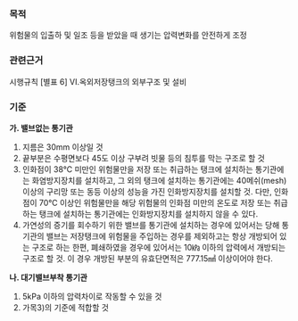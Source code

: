 ### 목적
위험물의 입출하 및 일조 등을 받았을 때 생기는 압력변화를 안전하게 조정

### 관련근거
시행규칙 [별표 6] VI.옥외저장탱크의 외부구조 및 설비

### 기준
**가. 밸브없는 통기관**
 1) 지름은 30mm 이상일 것
 2) 끝부분은 수평면보다 45도 이상 구부려 빗물 등의 침투를 막는 구조로 할 것
 3) 인화점이 38℃ 미만인 위험물만을 저장 또는 취급하는 탱크에 설치하는 통기관에는 화염방지장치를 설치하고, 그 외의 탱크에 설치하는 통기관에는 40메쉬(mesh) 이상의 구리망 또는 동등 이상의 성능을 가진 인화방지장치를 설치할 것. 다만, 인화점이 70℃ 이상인 위험물만을 해당 위험물의 인화점 미만의 온도로 저장 또는 취급하는 탱크에 설치하는 통기관에는 인화방지장치를 설치하지 않을 수 있다.
 4) 가연성의 증기를 회수하기 위한 밸브를 통기관에 설치하는 경우에 있어서는 당해 통기관의 밸브는 저장탱크에 위험물을 주입하는 경우를 제외하고는 항상 개방되어 있는 구조로 하는 한편, 폐쇄하였을 경우에 있어서는 10㎪ 이하의 압력에서 개방되는 구조로 할 것. 이 경우 개방된 부분의 유효단면적은 777.15㎟ 이상이어야 한다.

**나. 대기밸브부착 통기관**
  1) 5kPa 이하의 압력차이로 작동할 수 있을 것
  2) 가목3)의 기준에 적합할 것
